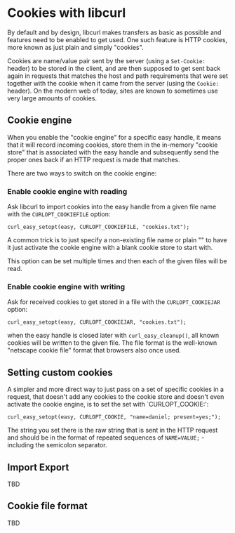 # Cookies with libcurl

By default and by design, libcurl makes transfers as basic as possible and
features need to be enabled to get used. One such feature is HTTP cookies,
more known as just plain and simply "cookies".

Cookies are name/value pair sent by the server (using a `Set-Cookie:` header)
to be stored in the client, and are then supposed to get sent back again in
requests that matches the host and path requirements that were set together
with the cookie when it came from the server (using the `Cookie:` header). On
the modern web of today, sites are known to sometimes use very large amounts
of cookies.

## Cookie engine

When you enable the "cookie engine" for a specific easy handle, it means that
it will record incoming cookies, store them in the in-memory "cookie store"
that is associated with the easy handle and subsequently send the proper ones
back if an HTTP request is made that matches.

There are two ways to switch on the cookie engine:

### Enable cookie engine with reading

Ask libcurl to import cookies into the easy handle from a given file name with
the `CURLOPT_COOKIEFILE` option:

    curl_easy_setopt(easy, CURLOPT_COOKIEFILE, "cookies.txt");

A common trick is to just specify a non-existing file name or plain "" to have
it just activate the cookie engine with a blank cookie store to start with.

This option can be set multiple times and then each of the given files will be
read.

### Enable cookie engine with writing

Ask for received cookies to get stored in a file with the `CURLOPT_COOKIEJAR`
option:

    curl_easy_setopt(easy, CURLOPT_COOKIEJAR, "cookies.txt");

when the easy handle is closed later with `curl_easy_cleanup()`, all known
cookies will be written to the given file. The file format is the well-known
"netscape cookie file" format that browsers also once used.

## Setting custom cookies

A simpler and more direct way to just pass on a set of specific cookies in a
request, that doesn't add any cookies to the cookie store and doesn't even
activate the cookie engine, is to set the set with `CURLOPT_COOKIE:':

    curl_easy_setopt(easy, CURLOPT_COOKIE, "name=daniel; present=yes;");

The string you set there is the raw string that is sent in the HTTP request
and should be in the format of repeated sequences of `NAME=VALUE;` - including
the semicolon separator.

## Import Export

TBD

## Cookie file format

TBD

